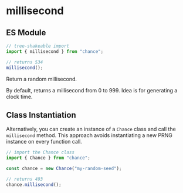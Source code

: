 # millisecond

## ES Module

```ts
// tree-shakeable import
import { millisecond } from "chance";

// returns 534
millisecond();
```

Return a random millisecond.

By default, returns a millisecond from 0 to 999. Idea is for generating a clock time.

## Class Instantiation

Alternatively, you can create an instance of a `Chance` class and call the `millisecond` method.
This approach avoids instantiating a new PRNG instance on every function call.

```ts
// import the Chance class
import { Chance } from "chance";

const chance = new Chance("my-random-seed");

// returns 493
chance.millisecond();
```

